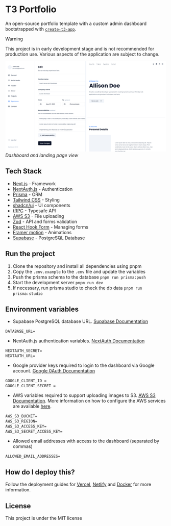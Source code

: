 # T3 Portfolio

An open-source portfolio template with a custom admin dashboard bootstrapped with [`create-t3-app`](https://create.t3.gg/).

> [!WARNING]
> This project is in early development stage and is not recommended for production use. Various aspects of the application are subject to change.

![T3Portfolio](./public/images/preview.jpg)
_Dashboard and landing page view_

## Tech Stack

- [Next.js](https://nextjs.org) - Framework
- [NextAuth.js](https://next-auth.js.org) - Authentication
- [Prisma](https://prisma.io) - ORM
- [Tailwind CSS](https://tailwindcss.com) - Styling
- [shadcn/ui](https://ui.shadcn.com/) - UI components
- [tRPC](https://trpc.io) - Typesafe API
- [AWS S3](https://aws.amazon.com/s3/) - File uploading
- [Zod](https://zod.dev/) - API and forms validation
- [React Hook Form](https://www.react-hook-form.com/) - Managing forms
- [Framer motion](https://www.framer.com/motion/) - Animations
- [Supabase](https://supabase.com) - PostgreSQL Database

## Run the project

1. Clone the repository and install all dependencies using pnpm
2. Copy the `.env.example` to the `.env` file and update the variables
3. Push the prisma schema to the database `pnpm run prisma:push`
4. Start the development server `pnpm run dev`
5. If necessary, run prisma studio to check the db data `pnpm run prisma:studio`

## Environment variables

- Supabase PostgreSQL database URL. [Supabase Documentation](https://supabase.com/partners/integrations/prisma)

```
DATABASE_URL=
```

- NextAuth.js authentication variables. [NextAuth Documentation](https://next-auth.js.org/configuration/options#environment-variables)

```
NEXTAUTH_SECRET=
NEXTAUTH_URL=
```

- Google provider keys required to login to the dashboard via Google account. [Google 0Auth Documentation](https://developers.google.com/identity/protocols/oauth2)

```
GOOGLE_CLIENT_ID =
GOOGLE_CLIENT_SECRET =
```

- AWS variables required to support uploading images to S3. [AWS S3 Documentation](https://docs.aws.amazon.com/AmazonS3/latest/userguide/GetStartedWithS3.html). More information on how to configure the AWS services are available [here](./AWS-SETUP.md).

```
AWS_S3_BUCKET=
AWS_S3_REGION=
AWS_S3_ACCESS_KEY=
AWS_S3_SECRET_ACCESS_KEY=
```

- Allowed email addresses with access to the dashboard (separated by commas)

```
ALLOWED_EMAIL_ADDRESSES=
```

## How do I deploy this?

Follow the deployment guides for [Vercel](https://create.t3.gg/en/deployment/vercel), [Netlify](https://create.t3.gg/en/deployment/netlify) and [Docker](https://create.t3.gg/en/deployment/docker) for more information.

## License

This project is under the MIT license
